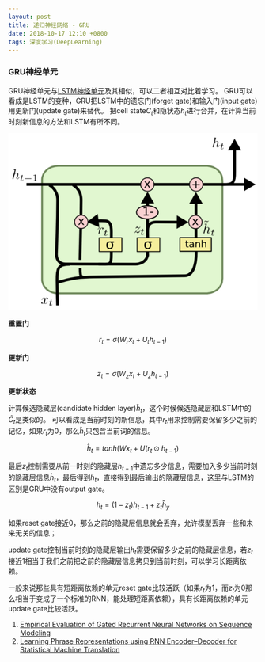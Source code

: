 ```yaml
---
layout: post
title: 递归神经网络 - GRU
date: 2018-10-17 12:10 +0800
tags: 深度学习(DeepLearning)
---
```


### GRU神经单元

GRU神经单元与[LSTM神经单元](/2018/06/rnn1/)及其相似，可以二者相互对比着学习。
GRU可以看成是LSTM的变种，GRU把LSTM中的遗忘门(forget gate)和输入门(input gate)用更新门(update gate)来替代。
把cell state$C_t$和隐状态$h_t$进行合并，在计算当前时刻新信息的方法和LSTM有所不同。

![GRU结构图](/posts_res/2018-10-17-rnn2/gru.jpg)

**重置门**

$$ r_t = \sigma (W_r x_t + U_t h_{t-1} ) $$

**更新门**

$$ z_t = \sigma ( W_z x_t + U_z h_{t-1} ) $$

**更新状态**

计算候选隐藏层(candidate hidden layer)$\hat{h}_t$，这个时候候选隐藏层和LSTM中的$\hat{C}_t$是类似的。
可以看成是当前时刻的新信息，其中$r_t$用来控制需要保留多少之前的记忆，如果$r_t$为$0$，那么$\hat{h}_t$只包含当前词的信息。

$$ \hat{h}_t = tanh ( W x_t + U (r_t \odot h_{t-1} ) $$

最后$z_t$控制需要从前一时刻的隐藏层$h_{t−1}$中遗忘多少信息，需要加入多少当前时刻的隐藏层信息$\hat{h}_t$，最后得到$h_t$，直接得到最后输出的隐藏层信息，这里与LSTM的区别是GRU中没有output gate。

$$ h_t = (1-z_t) h_{t-1} + z_t \hat{h}_y $$


如果reset gate接近0，那么之前的隐藏层信息就会丢弃，允许模型丢弃一些和未来无关的信息；

update gate控制当前时刻的隐藏层输出$h_t$需要保留多少之前的隐藏层信息，若$z_t$接近1相当于我们之前把之前的隐藏层信息拷贝到当前时刻，可以学习长距离依赖。

一般来说那些具有短距离依赖的单元reset gate比较活跃（如果$r_t$为1，而$z_t$为0那么相当于变成了一个标准的RNN，能处理短距离依赖），具有长距离依赖的单元update gate比较活跃。


>
1. [Empirical Evaluation of Gated Recurrent Neural Networks on Sequence Modeling](https://arxiv.org/pdf/1412.3555.pdf)
2. [Learning Phrase Representations using RNN Encoder–Decoder for Statistical Machine Translation](https://arxiv.org/pdf/1406.1078.pdf)
